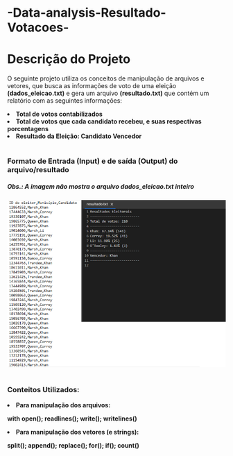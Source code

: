 # -Data-analysis-Resultado-Votacoes-

<h1> Descrição do Projeto </h1>

<p> O seguinte projeto utiliza os conceitos de manipulação de arquivos e vetores, que busca as informações de voto de uma eleição <b>(dados_eleicao.txt)</b> e gera um arquivo <b>(resultado.txt)</b> que contém um relatório com as seguintes informações: </p>
  
<li> <b>Total de votos contabilizados<b>
<li> <b>Total de votos que cada candidato recebeu, e suas respectivas porcentagens<b>
<li> <b>Resultado da Eleição: Candidato Vencedor<b> 

#

 <h3>Formato de Entrada (Input) e  de saída (Output) do arquivo/resultado</h3>
 <h5> Obs.: A imagem não mostra o arquivo dados_eleicao.txt inteiro</h5>
 
<div align = "center">
<img src = https://github.com/vmafer/-Data-analysis-Resultado-Votacoes-/blob/main/Votacao%20Eleicoes/Resultado.png?raw=true width = "auto">
</div>
 
#

<h3>Conteitos Utilizados: </h3>
  <li> Para manipulação dos arquivos: </br> <p>with open(); readlines(); write(); writelines()</p>
  <li> Para manipulação dos vetores (e strings): </br> <p>split(); append(); replace(); for(); if(); count()</p>
